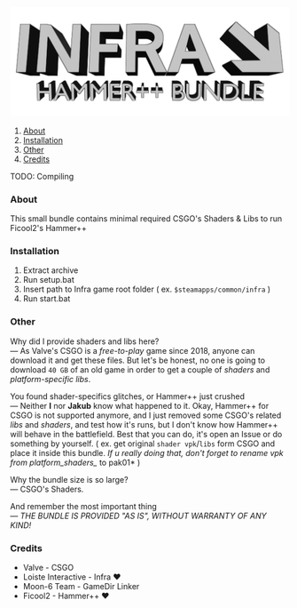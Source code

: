 ![INFRA: Hammer++ Bundle](./.markdown/h++bundle.png)

1. [About](#About)
2. [Installation](#Installation)
3. [Other](#Other)
4. [Credits](#Credits)

TODO: Compiling

### About
This small bundle contains minimal required CSGO's Shaders & Libs to run Ficool2's Hammer++

### Installation
1. Extract archive
2. Run setup.bat
3. Insert path to Infra game root folder ( ex. `$steamapps/common/infra` )
4. Run start.bat

### Other
Why did I provide shaders and libs here?\
— As Valve's CSGO is a *free-to-play* game since 2018, anyone can download it and get these files.
But let's be honest, no one is going to download `40 GB` of an old game in order to get a couple of
*shaders* and *platform-specific libs*.

You found shader-specifics glitches, or Hammer++ just crushed\
— Neither **I** nor **Jakub** know what happened to it. Okay, Hammer++ for CSGO is not supported
anymore, and I just removed some CSGO's related *libs* and *shaders*, and test how it's runs, but
I don't know how Hammer++ will behave in the battlefield. Best that you can do, it's open an Issue
or do something by yourself. ( ex. get original `shader vpk`/`libs` form CSGO and place it inside
this bundle. *If u really doing that, don't forget to rename vpk from platform_shaders_* to pak01* )

Why the bundle size is so large?\
— CSGO's Shaders.

And remember the most important thing\
— *THE BUNDLE IS PROVIDED "AS IS", WITHOUT WARRANTY OF ANY KIND!*

### Credits
- Valve - CSGO
- Loiste Interactive - Infra ❤
- Moon-6 Team - GameDir Linker
- Ficool2 - Hammer++ ❤
